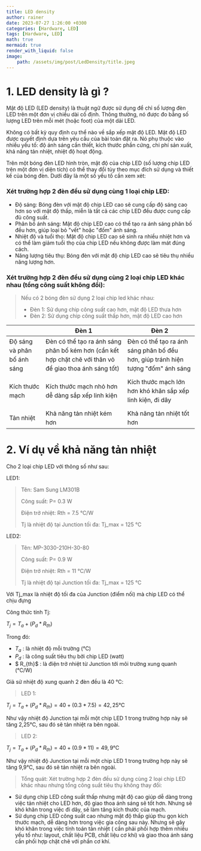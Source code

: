 ```yaml
---
title: LED density
author: rainer
date: 2023-07-27 1:26:00 +0300
categories: [Hardware, LED]
tags: [Hardware, LED]
math: true
mermaid: true
render_with_liquid: false
image:
    path: /assets/img/post/LedDensity/title.jpeg
---
```

# 1. LED density là gì ?

Mật độ LED (LED density) là thuật ngữ được sử dụng để chỉ số lượng đèn LED trên một đơn vị chiều dài cố định. Thông thường, nó được đo bằng số lượng LED trên mỗi mét (hoặc foot) của một dải LED. 

Không có bất kỳ quy định cụ thể nào về sắp xếp mật độ LED. Mật độ LED được quyết định dựa trên yêu cầu của bài toán đặt ra. Nó phụ thuộc vào nhiều yếu tố: độ ánh sáng cần thiết, kích thước phần cứng, chi phí sản xuất, khả năng tản nhiệt, nhiệt độ hoạt động.

Trên một bóng đèn LED hình tròn, mật độ của chip LED (số lượng chip LED trên một đơn vị diện tích) có thể thay đổi tùy theo mục đích sử dụng và thiết kế của bóng đèn. Dưới đây là một số yếu tố cần xem xét:

### Xét trường hợp 2 đèn đều sử dụng cùng 1 loại chip LED:

- Độ sáng: Bóng đèn với mật độ chip LED cao sẽ cung cấp độ sáng cao hơn so với mật độ thấp, miễn là tất cả các chip LED đều được cung cấp đủ công suất.
- Phân bố ánh sáng: Mật độ chip LED cao có thể tạo ra ánh sáng phân bố đều hơn, giúp loại bỏ "vết" hoặc "đốm" ánh sáng.
- Nhiệt độ và tuổi thọ: Mật độ chip LED cao sẽ sinh ra nhiều nhiệt hơn và có thể làm giảm tuổi thọ của chip LED nếu không được làm mát đúng cách.
- Năng lượng tiêu thụ: Bóng đèn với mật độ chip LED cao sẽ tiêu thụ nhiều năng lượng hơn.

### Xét trường hợp 2 đèn đều sử dụng cùng 2 loại chip LED khác nhau (tổng công suất không đổi):

>Nếu có 2 bóng đèn sử dụng 2 loại chip led khác nhau:
>- Đèn 1: Sử dụng chip công suất cao hơn, mật độ LED thưa hơn
>- Đèn 2: Sử dụng chip công suất thấp hơn, mật độ LED cao hơn


|                             | Đèn 1                                                                                                   | Đèn 2                                                                            |
| --------------------------- | ------------------------------------------------------------------------------------------------------- | -------------------------------------------------------------------------------- |
| Độ sáng và phân bố ánh sáng | Đèn có thể tạo ra ánh sáng phân bố kém hơn (cần kết hợp chặt chẽ với thân vỏ để giao thoa ánh sáng tốt) | Đèn có thể tạo ra ánh sáng phân bố đều hơn, giúp tránh hiện tượng "đốm" ánh sáng | \ |
|                             |                                                                                                         |                                                                                  |
| Kích thước mạch             | Kích thước mạch nhỏ hơn dễ dàng sắp xếp linh kiện                                                       |                Kích thước mạch lớn hơn khó khăn sắp xếp linh kiện, đi dây                                                                 | \ |
|                             |                                                                                                         |                                                                                  |
| Tản nhiệt            |         Khả năng tản nhiệt kém hơn                                                                                                |    Khả năng tản nhiệt tốt hơn                                                                              |

# 2. Ví dụ về khả năng tản nhiệt

Cho 2 loại chip LED với thông số như sau:

LED1:

> Tên: Sam Sung LM301B
> 
> Công suất: P= 0.3 W
> 
> Điện trở nhiệt: Rth = 7.5 ℃/W
>
> Tj là nhiệt độ tại Junction tối đa: Tj_max = 125 ℃

LED2:

> Tên: MP-3030-210H-30-80
> 
> Công suất: P= 0.9 W
> 
> Điện trở nhiệt: Rth = 11 ℃/W
>
> Tj là nhiệt độ tại Junction tối đa: Tj_max = 125 ℃

Với Tj_max là nhiệt độ tối đa của Junction (điểm nối) mà chip LED có thể chịu đựng

Công thức tính Tj:

$T_j = T_a + (P_d * R_{th})$

Trong đó:

- $T_a$ : là nhiệt độ mỗi trường (℃)
- $P_d$ : là công suất tiêu thụ bởi chip LED (watt)
- $ R_{th}$ : là điện trở nhiệt từ Junction tới môi trường xung quanh (℃/W)

Giả sử nhiệt độ xung quanh 2 đèn đều là 40 ℃:

>LED 1:

$T_j = T_a + (P_d * R_{th}) = 40 + (0.3 * 7.5 ) = 42,25 ℃$

Như vậy nhiệt độ Junction tại  mỗi một chip LED 1  trong trường hợp này sẽ tăng 2,25℃, sau đó sẽ tản nhiệt ra bên ngoài.

>LED 2:

$T_j = T_a + (P_d * R_{th}) = 40 + (0.9 * 11 ) = 49,9 ℃$

Như vậy nhiệt độ Junction tại  mỗi một chip LED 1  trong trường hợp này sẽ tăng 9,9℃, sau đó sẽ tản nhiệt ra bên ngoài.

>Tổng quát: Xét trường hợp 2 đèn đều sử dụng cùng 2 loại chip LED khác nhau nhưng tổng công suất tiêu thụ không thay đổi:

- Sử dụng chip LED công suất thấp nhưng mật độ cao giúp dễ dàng trong việc tản nhiệt cho LED hơn, độ giao thoa ánh sáng sẽ tốt hơn. Nhưng sẽ khó khăn trong việc đi dây, sẽ làm tăng kích thước của mạch.
- Sử dụng chip LED công suất cao nhưng mật độ thấp giúp thu gọn kích thước mạch, dễ dàng hơn trong việc gia công sau này. Nhưng sẽ gây khó khăn trong việc tính toán tản nhiệt ( cần phải phối hợp thêm nhiều yếu tố như: layout, chất liệu PCB, chất liệu cơ khí) và giao thoa ánh sáng cần phối hợp chặt chẽ với phần cơ khí.

<style>
table {
  table-layout: fixed;
  width: 100%;
}

table td {
  word-wrap: break-word;
  overflow-wrap: break-word;
  line-height: 1.5; /* or another value that suits your needs */
}
</style>

